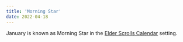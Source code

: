 ```yaml
---
title: 'Morning Star'
date: 2022-04-18
---
```


January is known as Morning Star in the
[Elder Scrolls Calendar](/seeds/calendar/) setting.
